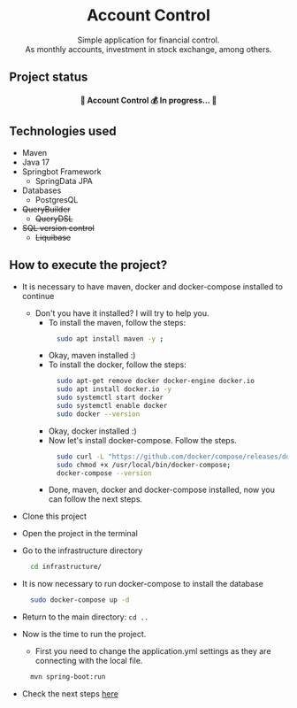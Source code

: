 <h1 align="center">Account Control</h1>

<p align="center">Simple application for financial control. <br>As monthly accounts, investment in stock exchange, among others.</p>

<h2>Project status </h3>

<h4 align="center"> 
	🚧  Account Control 💰 In progress...  🚧
</h4>

<h2>Technologies used</h3>

- Maven
- Java 17
- Springbot Framework
    - SpringData JPA
- Databases
    - PostgresQL
- ~~QueryBuilder~~
    - ~~QueryDSL~~
- ~~SQL version control~~
    - ~~Liquibase~~

<h2>How to execute the project?</h2>

* It is necessary to have maven, docker and docker-compose installed to continue
    * Don't you have it installed? I will try to help you.
        * To install the maven, follow the steps:
          ```bash
            sudo apt install maven -y ;
          ```
        * Okay, maven installed :)
        * To install the docker, follow the steps:
          ```bash
            sudo apt-get remove docker docker-engine docker.io
            sudo apt install docker.io -y
            sudo systemctl start docker
            sudo systemctl enable docker
            sudo docker --version
          ```
        * Okay, docker installed :)
        * Now let's install docker-compose. Follow the steps.
          ```bash
            sudo curl -L "https://github.com/docker/compose/releases/download/1.28.6/docker-compose-$(uname -s)-$(uname -m)" -o /usr/local/bin/docker-compose
            sudo chmod +x /usr/local/bin/docker-compose;
            docker-compose --version
          ```
        * Done, maven, docker and docker-compose installed, now you can follow the next steps.

* Clone this project
* Open the project in the terminal
* Go to the infrastructure directory
    ```bash
      cd infrastructure/
    ```
* It is now necessary to run docker-compose to install the database
    ```bash
      sudo docker-compose up -d
    ```
* Return to the main directory: ```cd ..```
* Now is the time to run the project.
    * First you need to change the application.yml settings as they are connecting with the local file.
    ```bash
      mvn spring-boot:run
    ```

[//]: # (* To access the API documentation, open your browser, and access: <a href="http://localhost:8080/swagger-ui.html#/">Swagger</a>)
* Check the next steps [here](https://github.com/jonasjesusamerico/account-control/blob/master/NEXTSTEPS.md)
